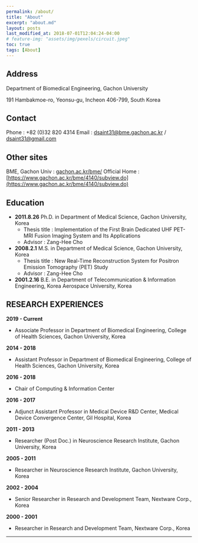 ```yaml
---
permalink: /about/
title: "About"
excerpt: "about.md"
layout: posts
last_modified_at: 2018-07-01T12:04:24-04:00
# feature-img: "assets/img/pexels/circuit.jpeg"
toc: true
tags: [About]
---
```


## Address 

Department of Biomedical Engineering, Gachon University

191 Hambakmoe-ro, Yeonsu-gu, Incheon 406-799, South Korea


## Contact

Phone : +82 (0)32 820 4314
Email : [dsaint31@bme.gachon.ac.kr](dsaint31@bme.gachon.ac.kr) / [dsaint31@gmail.com](dsaint31@gmail.com)

## Other sites
BME, Gachon Univ : [gachon.ac.kr/bme/](https://gachon.ac.kr/bme/index.do)
Official Home : [https://www.gachon.ac.kr/bme/4140/subview.do](https://www.gachon.ac.kr/bme/4140/subview.do)

## Education

* **2011.8.26** Ph.D. in Department of Medical Science, Gachon University, Korea
  * Thesis title : Implementation of the First Brain Dedicated UHF PET-MRI Fusion Imaging System and Its Applications
  * Advisor : Zang-Hee Cho
* **2008.2.1** M.S. in Department of Medical Science, Gachon University, Korea
  * Thesis title : New Real-Time Reconstruction System for Positron Emission Tomography (PET) Study
  * Advisor : Zang-Hee Cho
* **2001.2.16**	B.E. in Department of  Telecommunication & Information Engineering, Korea Aerospace University, Korea
 
## RESEARCH EXPERIENCES


**2019 - Current**	
* Associate Professor in Department of Biomedical Engineering, College of Health Sciences, Gachon University, Korea

**2014 - 2018**	
* Assistant Professor in Department of Biomedical Engineering, College of Health Sciences, Gachon University, Korea

**2016 - 2018**
* Chair of Computing & Information Center

**2016 - 2017**	
* Adjunct Assistant Professor in Medical Device R&D Center, Medical Device Convergence Center, Gil Hospital, Korea

**2011 - 2013**	
* Researcher (Post Doc.) in Neuroscience Research Institute, Gachon University, Korea

**2005 - 2011**	
* Researcher in Neuroscience Research Institute, Gachon University, Korea

**2002 - 2004**	
* Senior Researcher in Research and Development Team, Nextware Corp., Korea

**2000 - 2001**	
* Researcher in Research and Development Team, Nextware Corp., Korea

---
